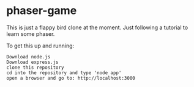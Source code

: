 phaser-game
===========
This is just a flappy bird clone at the moment. Just following a tutorial to learn some phaser.



To get this up and running:

    Download node.js
    Download express.js
    clone this repository
    cd into the repository and type 'node app'
    open a browser and go to: http://localhost:3000
